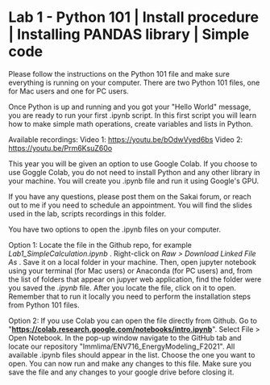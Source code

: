 # Lab 1 - Python 101 | Install procedure | Installing PANDAS library | Simple code

Please follow the instructions on the Python 101 file and make sure everything is running on your computer. 
There are two Python 101 files, one for Mac users and one for PC users.

Once Python is up and running and you got your "Hello World" message, you are ready to run your first .ipynb script. In this first script you will learn how to make simple math operations, create variables and lists in Python.

Available recordings:
Video 1: https://youtu.be/bOdwVyed6bs
Video 2: https://youtu.be/Prm6KsuZ60o

This year you will be given an option to use Google Colab. If you choose to use Goggle Colab, you do not need to install Python and any other library in your machine. You will create you .ipynb file and run it using Google's GPU. 

If you have any questions, please post them on the Sakai forum, or reach out to me if you need to schedule an appointment. You will find the slides used in the lab, scripts recordings in this folder. 

You have two options to open the .ipynb files on your computer.

Option 1: Locate the file in the Github repo, for example <i> Lab1_SimpleCalculation.ipynb </i>. Right-click on <i> Raw > Download Linked File As </i>. Save it on a local folder in your machine. Then, open jupyter notebook using your terminal (for Mac users) or Anaconda (for PC users) and, from the list of folders that appear on jupyer web application, find the folder were you saved the <i> .ipynb </i> file. After you locate the file, click on it to open. Remember that to run it locally you need to perform the installation steps from Python 101 files.

Option 2: If you use Colab you can open the file directly from Github. Go to "**https://colab.research.google.com/notebooks/intro.ipynb**". Select File > Open Notebook. In the pop-up window navigate to the GitHub tab and locate our repository "lmmlima/ENV716_EnergyModeling_F2021". All available .ipynb files should appear in the list. Choose the one you want to open. You can now run and make any changes to this file. Make sure you save the file and any changes to your google drive before closing it.

